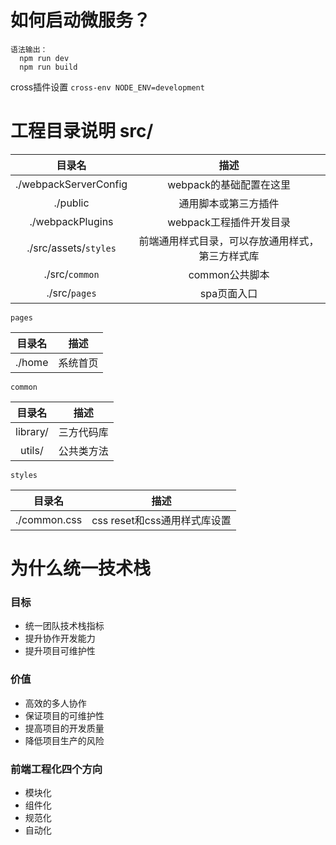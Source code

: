 # 如何启动微服务？

```
语法输出：
  npm run dev
  npm run build
```


cross插件设置
`cross-env NODE_ENV=development`


# 工程目录说明 src/
|目录名|描述|
|:------:|:----------:|
|./webpackServerConfig|webpack的基础配置在这里|
|./public|通用脚本或第三方插件|
|./webpackPlugins|webpack工程插件开发目录|
|./src/assets/`styles`|前端通用样式目录，可以存放通用样式，第三方样式库|
|./src/`common`|common公共脚本|
|./src/`pages`|spa页面入口|

`pages`

|目录名|描述|
|:------:|:----------:|
|./home|系统首页|

`common`

|目录名|描述|
|:------:|:----------:|
|library/|三方代码库|
|utils/|公共类方法|

`styles`

|目录名|描述|
|:------:|:----------:|
|./common.css|css reset和css通用样式库设置|


# 为什么统一技术栈

### 目标
+ 统一团队技术栈指标
+ 提升协作开发能力
+ 提升项目可维护性

### 价值
+ 高效的多人协作
+ 保证项目的可维护性
+ 提高项目的开发质量
+ 降低项目生产的风险

### 前端工程化四个方向
+ 模块化
+ 组件化
+ 规范化
+ 自动化